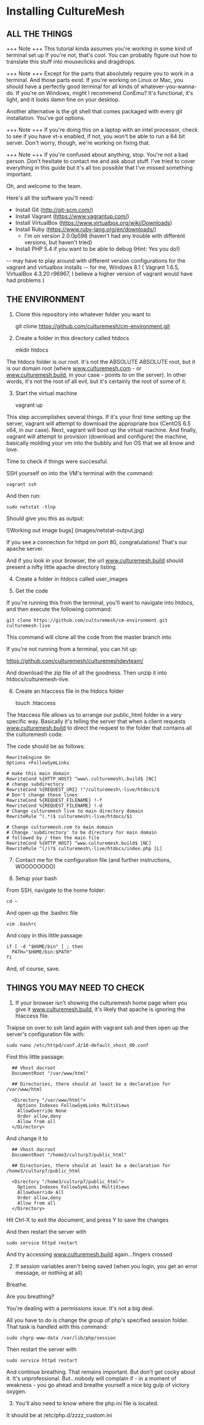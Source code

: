# Installing CultureMesh

## ALL THE THINGS

+++ Note +++
This tutorial kinda assumes you're working in some kind of terminal set up
If you're not, that's cool. You can probably figure out how to translate this stuff
into mouseclicks and dragdrops.

+++ Note +++ 
Except for the parts that absolutely require you to work
in a terminal. And those parts exist. If you're working on Linux
or Mac, you should have a perfectly good terminal for all kinds of
whatever-you-wanna-do. If you're on Windows, might I recommend ConEmu?
It's functional, it's light, and it looks damn fine on your desktop.

Another alternative is the git shell that comes packaged with every
git installation. You've got options.

+++ Note +++
If you're doing this on a laptop with an intel processor, check to see
if you have vt-x enabled, if not, you won't be able to run a 64 bit
server. Don't worry, though, we're working on fixing that.

+++ Note +++ 
If you're confused about anything, stop. You're not a bad
person. Don't hesitate to contact me and ask about stuff.
I've tried to cover everything in this guide but it's all too
possible that I've missed something important.

Oh, and welcome to the team.

Here's all the software you'll need:

- Install Git (http://git-scm.com/)
- Install Vagrant (https://www.vagrantup.com/)
- Install VirtualBox (https://www.virtualbox.org/wiki/Downloads)
- Install Ruby (https://www.ruby-lang.org/en/downloads/)
	+ I'm on version 2.0.0p598 (haven't had any trouble with different versions, but haven't tried)
- Install PHP 5.4 if you want to be able to debug (Hint: Yes you do!)

-- may have to play around with different version configurations for the vagrant and virtualbox installs
-- for me, Windows 8.1 ( Vagrant 1.6.5, VirtualBox 4.3.20 r96967, I believe a higher version of vagrant would have had problems )

## THE ENVIRONMENT

1. Clone this repository into whatever folder you want to

	git clone https://github.com/culturemesh/cm-environment.git

2. Create a folder in this directory called htdocs

	mkdir htdocs

The htdocs folder is our root. It's not the ABSOLUTE ABSOLUTE
root, but it is our domain root (where www.culturemesh.com - or
www.culturemesh.build, in your case - points to on the server). In
other words, it's not the root of all evil, but it's certainly the
root of some of it.

3. Start the virtual machine

	vagrant up

This step accomplishes several things. If it's your first time setting
up the server, vagrant will attempt to download the appropriate box
(CentOS 6.5 x64, in our case). Next, vagrant will boot up the virtual
machine. And finally, vagrant will attempt to provision (download and
configure) the machine, basically molding your vm into the bubbly and
fun OS that we all know and love.

Time to check if things were successful.

SSH yourself on into the VM's terminal with the command:

	vagrant ssh

And then run:

	sudo netstat -tlnp

Should give you this as output:

![Working out image bugs] (images/netstat-output.jpg)

If you see a connection for httpd on port 80, congratulations! That's our apache server.

And if you look in your browser, the url www.culturemesh.build should present
a nifty little apache directory listing.

4. Create a folder in htdocs called user_images

5. Get the code

If you're running this from the terminal, you'll want to navigate into htdocs, and then 
execute the following command:

	git clone https://github.com/culturemesh/cm-environment.git culturemesh-live

This command will clone all the code from the master branch into 

If you're not running from a terminal, you can hit up:

<https://github.com/culturemesh/culturemeshdevteam/>

And download the zip file of all the goodness. Then unzip it into htdocs/culturemesh-live.

6. Create an htaccess file in the htdocs folder

	touch .htaccess

The htaccess file allows us to arrange our public_html folder in a very
specific way. Basically it's telling the server that when a client requests
www.culturemesh.build to direct the request to the folder that contains all
the culturemesh code.

The code should be as follows:
	
	RewriteEngine On
	Options +FollowSymLinks

	# make this main domain
	RewriteCond %{HTTP_HOST} ^www\.culturemesh\.build$ [NC]
	# change subdirectory
	RewriteCond %{REQUEST_URI} !^/culturemesh\-live/htdocs/$
	# Don't change these lines
	RewriteCond %{REQUEST_FILENAME} !-f
	RewriteCond %{REQUEST_FILENAME} !-d
	# Change culturemesh live to main directory domain
	RewriteRule ^(.*)$ culturemesh\-live/htdocs/$1

	# Change culturemesh.com to main domain
	# Change 'subdirectory' to be directory for main domain
	# followed by / then the main file
	RewriteCond %{HTTP_HOST} ^www.culturemesh.build$ [NC]
	RewriteRule ^(/)?$ culturemesh\-live/htdocs/index.php [L]

7. Contact me for the configuration file (and further instructions, WOOOOOOOO)

8. Setup your bash

From SSH, navigate to the home folder:

	cd ~

And open up the .bashrc file
	
	vim .bashrc

And copy in this little passage:

	if [ -d "$HOME/bin" ] ; then
	  PATH="$HOME/bin:$PATH"
	fi

And, of course, save.

## THINGS YOU MAY NEED TO CHECK

1. If your browser isn't showing the culturemesh home page when you
give it www.culturemesh.build, it's likely that apache is ignoring the
htaccess file.

Traipse on over to ssh land again with vagrant ssh and then open up
the server's configuration file with:

	sudo nano /etc/httpd/conf.d/10-default_vhost_80.conf

Find this little passage:

	  ## Vhost docroot
	  DocumentRoot "/var/www/html"

	  ## Directories, there should at least be a declaration for /var/www/html

	  <Directory "/var/www/html">
	    Options Indexes FollowSymLinks MultiViews
	    AllowOverride None
	    Order allow,deny
	    Allow from all
	  </Directory>

And change it to

	  ## Vhost docroot
	  DocumentRoot "/home3/culturp7/public_html"

	  ## Directories, there should at least be a declaration for /home3/culturp7/public_html

	  <Directory "/home3/culturp7/public_html">
	    Options Indexes FollowSymLinks MultiViews
	    AllowOverride All
	    Order allow,deny
	    Allow from all
	  </Directory>

Hit Ctrl-X to exit the document, and press Y to save the changes

And then restart the server with

	sudo service httpd restart

And try accessing www.culturemesh.build again...fingers crossed

2. If session variables aren't being saved (when you login, you get an error message, or nothing at all)

Breathe.

Are you breathing?

You're dealing with a permissions issue. It's not a big deal.

All you have to do is change the group of php's specified session folder. That task is handled with this command:

	sudo chgrp www-data /var/lib/php/session

Then restart the server with

	sudo service httpd restart

And continue breathing. That remains important. But don't get cocky
about it. It's unprofessional. But...nobody will complain if - in a moment
of weakness - you go ahead and breathe yourself a nice big gulp of
victory oxygen.

3. You'll also need to know where the php.ini file is located.

It should be at /etc/php.d/zzzz_custom.ini
